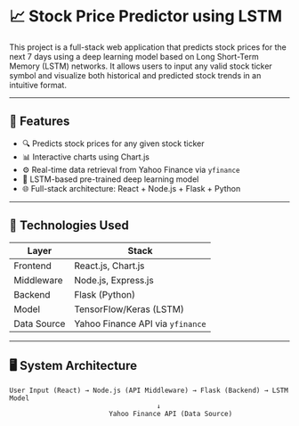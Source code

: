 # 📈 Stock Price Predictor using LSTM

This project is a full-stack web application that predicts stock prices for the next 7 days using a deep learning model based on Long Short-Term Memory (LSTM) networks. It allows users to input any valid stock ticker symbol and visualize both historical and predicted stock trends in an intuitive format.

---

## 🚀 Features

- 🔍 Predicts stock prices for any given stock ticker
- 📊 Interactive charts using Chart.js
- ⚙️ Real-time data retrieval from Yahoo Finance via `yfinance`
- 🧠 LSTM-based pre-trained deep learning model
- 🌐 Full-stack architecture: React + Node.js + Flask + Python

---

## 🧠 Technologies Used

| Layer        | Stack                            |
|-------------|-----------------------------------|
| Frontend    | React.js, Chart.js                |
| Middleware  | Node.js, Express.js               |
| Backend     | Flask (Python)                    |
| Model       | TensorFlow/Keras (LSTM)           |
| Data Source | Yahoo Finance API via `yfinance`  |

---

## 🖥️ System Architecture

```text
User Input (React) → Node.js (API Middleware) → Flask (Backend) → LSTM Model
                                     ↓
                         Yahoo Finance API (Data Source)

